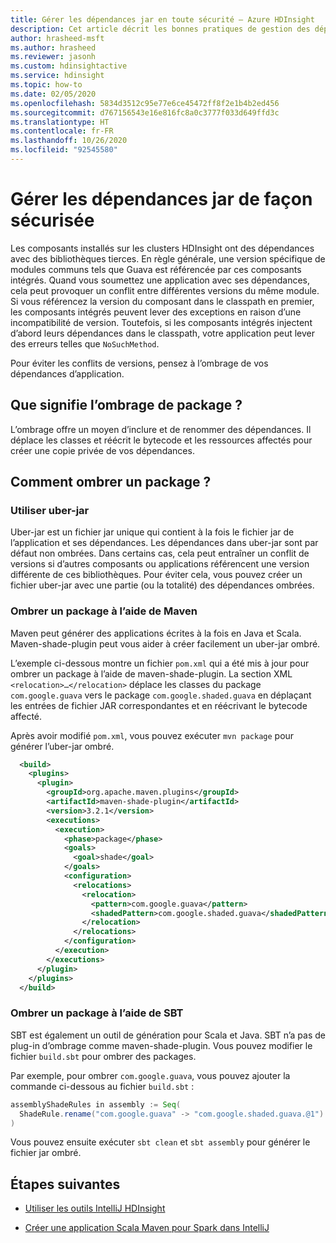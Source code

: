 ```yaml
---
title: Gérer les dépendances jar en toute sécurité – Azure HDInsight
description: Cet article décrit les bonnes pratiques de gestion des dépendances JAR (Java Archive) pour les applications HDInsight.
author: hrasheed-msft
ms.author: hrasheed
ms.reviewer: jasonh
ms.custom: hdinsightactive
ms.service: hdinsight
ms.topic: how-to
ms.date: 02/05/2020
ms.openlocfilehash: 5834d3512c95e77e6ce45472ff8f2e1b4b2ed456
ms.sourcegitcommit: d767156543e16e816fc8a0c3777f033d649ffd3c
ms.translationtype: HT
ms.contentlocale: fr-FR
ms.lasthandoff: 10/26/2020
ms.locfileid: "92545580"
---
```

# <a name="safely-manage-jar-dependencies"></a>Gérer les dépendances jar de façon sécurisée

Les composants installés sur les clusters HDInsight ont des dépendances avec des bibliothèques tierces. En règle générale, une version spécifique de modules communs tels que Guava est référencée par ces composants intégrés. Quand vous soumettez une application avec ses dépendances, cela peut provoquer un conflit entre différentes versions du même module. Si vous référencez la version du composant dans le classpath en premier, les composants intégrés peuvent lever des exceptions en raison d’une incompatibilité de version. Toutefois, si les composants intégrés injectent d’abord leurs dépendances dans le classpath, votre application peut lever des erreurs telles que `NoSuchMethod`.

Pour éviter les conflits de versions, pensez à l’ombrage de vos dépendances d’application.

## <a name="what-does-package-shading-mean"></a>Que signifie l’ombrage de package ?
L’ombrage offre un moyen d’inclure et de renommer des dépendances. Il déplace les classes et réécrit le bytecode et les ressources affectés pour créer une copie privée de vos dépendances.

## <a name="how-to-shade-a-package"></a>Comment ombrer un package ?

### <a name="use-uber-jar"></a>Utiliser uber-jar
Uber-jar est un fichier jar unique qui contient à la fois le fichier jar de l’application et ses dépendances. Les dépendances dans uber-jar sont par défaut non ombrées. Dans certains cas, cela peut entraîner un conflit de versions si d’autres composants ou applications référencent une version différente de ces bibliothèques. Pour éviter cela, vous pouvez créer un fichier uber-jar avec une partie (ou la totalité) des dépendances ombrées.

### <a name="shade-package-using-maven"></a>Ombrer un package à l’aide de Maven
Maven peut générer des applications écrites à la fois en Java et Scala. Maven-shade-plugin peut vous aider à créer facilement un uber-jar ombré.

L’exemple ci-dessous montre un fichier `pom.xml` qui a été mis à jour pour ombrer un package à l’aide de maven-shade-plugin.  La section XML `<relocation>…</relocation>` déplace les classes du package `com.google.guava` vers le package `com.google.shaded.guava` en déplaçant les entrées de fichier JAR correspondantes et en réécrivant le bytecode affecté.

Après avoir modifié `pom.xml`, vous pouvez exécuter `mvn package` pour générer l’uber-jar ombré.

```xml
  <build>
    <plugins>
      <plugin>
        <groupId>org.apache.maven.plugins</groupId>
        <artifactId>maven-shade-plugin</artifactId>
        <version>3.2.1</version>
        <executions>
          <execution>
            <phase>package</phase>
            <goals>
              <goal>shade</goal>
            </goals>
            <configuration>
              <relocations>
                <relocation>
                  <pattern>com.google.guava</pattern>
                  <shadedPattern>com.google.shaded.guava</shadedPattern>
                </relocation>
              </relocations>
            </configuration>
          </execution>
        </executions>
      </plugin>
    </plugins>
  </build>
```

### <a name="shade-package-using-sbt"></a>Ombrer un package à l’aide de SBT
SBT est également un outil de génération pour Scala et Java. SBT n’a pas de plug-in d’ombrage comme maven-shade-plugin. Vous pouvez modifier le fichier `build.sbt` pour ombrer des packages. 

Par exemple, pour ombrer `com.google.guava`, vous pouvez ajouter la commande ci-dessous au fichier `build.sbt` :

```scala
assemblyShadeRules in assembly := Seq(
  ShadeRule.rename("com.google.guava" -> "com.google.shaded.guava.@1").inAll
)
```

Vous pouvez ensuite exécuter `sbt clean` et `sbt assembly` pour générer le fichier jar ombré. 

## <a name="next-steps"></a>Étapes suivantes

* [Utiliser les outils IntelliJ HDInsight](../hadoop/apache-hadoop-visual-studio-tools-get-started.md)

* [Créer une application Scala Maven pour Spark dans IntelliJ](./apache-spark-create-standalone-application.md)